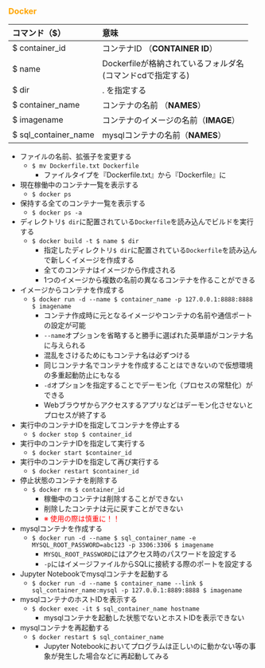 ### <font color=Orange>Docker</font>
| コマンド（$） | 意味 |
| :---- | :---- |
| $ container_id | コンテナID （__CONTAINER ID__）|
| $ name | Dockerfileが格納されているフォルダ名<br>(コマンドcdで指定する) |
| $ dir | .  を指定する |
| $ container_name | コンテナの名前 （__NAMES__）|
| $ imagename | コンテナのイメージの名前（__IMAGE__） |
| $ sql_container_name | mysqlコンテナの名前（__NAMES__） |

- ファイルの名前、拡張子を変更する
  - `$ mv Dockerfile.txt Dockerfile`  
    - ファイルタイプを『Dockerfile.txt』から『Dockerfile』に
- 現在稼働中のコンテナ一覧を表示する
  - `$ docker ps`
- 保持する全てのコンテナ一覧を表示する    
  - `$ docker ps -a`
- ディレクトリ`$ dir`に配置されている`Dockerfile`を読み込んでビルドを実行する
  - `$ docker build -t $ name $ dir`
    - 指定したディレクトリ`$ dir`に配置されている`Dockerfile`を読み込んで新しくイメージを作成する
    - 全てのコンテナはイメージから作成される
    - 1つのイメージから複数の名前の異なるコンテナを作ることができる
- イメージからコンテナを作成する
  - `$ docker run -d --name $ container_name -p 127.0.0.1:8888:8888 $ imagename`
    - コンテナ作成時に元となるイメージやコンテナの名前や通信ポートの設定が可能
    - `--name`オプションを省略すると勝手に選ばれた英単語がコンテナ名に与えられる
    - 混乱をさけるためにもコンテナ名は必ずつける
    - 同じコンテナ名でコンテナを作成することはできないので仮想環境の多重起動防止にもなる
    - `-d`オプションを指定することでデーモン化（プロセスの常駐化）ができる
    - Webブラウザからアクセスするアプリなどはデーモン化させないとプロセスが終了する
- 実行中のコンテナIDを指定してコンテナを停止する
  - `$ docker stop $ container_id`
- 実行中のコンテナIDを指定して実行する
  - `$ docker start $container_id`
- 実行中のコンテナIDを指定して再び実行する
  - `$ docker restart $container_id`
- 停止状態のコンテナを削除する
  - `$ docker rm $ container_id`
    - 稼働中のコンテナは削除することができない
    - 削除したコンテナは元に戻すことができない
    - <font color=Red>※ 使用の際は慎重に！！</font>
- mysqlコンテナを作成する
  - `$ docker run -d --name $ sql_container_name -e MYSQL_ROOT_PASSWORD=abc123 -p 3306:3306 $ imagename`
    - `MYSQL_ROOT_PASSWORD`にはアクセス時のパスワードを設定する
    - `-p`にはイメージファイルからSQLに接続する際のポートを設定する
- Jupyter Notebookでmysqlコンテナを起動する
  - `$ docker run -d --name $ container_name --link $ sql_container_name:mysql -p 127.0.0.1:8889:8888 $ imagename`
- mysqlコンテナのホストIDを表示する
  - `$ docker exec -it $ sql_container_name hostname`
    - mysqlコンテナを起動した状態でないとホストIDを表示できない
- mysqlコンテナを再起動する
  - `$ docker restart $ sql_container_name`
    - Jupyter Notebookにおいてプログラムは正しいのに動かない等の事象が発生した場合などに再起動してみる
